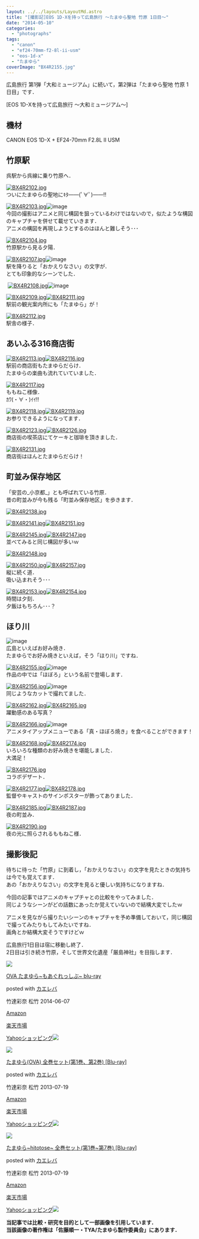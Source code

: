 ```yaml
---
layout: ../../layouts/LayoutMd.astro
title: "[撮影記]EOS 1D-Xを持って広島旅行 ～たまゆら聖地 竹原 1日目～"
date: "2014-05-10"
categories: 
  - "photographs"
tags: 
  - "canon"
  - "ef24-70mm-f2-8l-ii-usm"
  - "eos-1d-x"
  - "たまゆら"
coverImage: "BX4R2155.jpg"
---
```


広島旅行 第1弾「大和ミュージアム」に続いて，第2弾は「たまゆら聖地 竹原 1日目」です．

[EOS 1D-Xを持って広島旅行 ～大和ミュージアム～]

## 機材

CANON EOS 1D-X + EF24-70mm F2.8L II USM

## 竹原駅

呉駅から呉線に乗り竹原へ．

[![BX4R2102.jpg](/wp/images/13357176235_ee3c8275d4_b.jpg)](http://www.flickr.com/photos/67522130@N08/13357176235/ "BX4R2102.jpg")  
ついにたまゆらの聖地にｷﾀ――(ﾟ∀ﾟ)――!!

[![BX4R2103.jpg](/wp/images/13357569114_5d8d45e15d_b.jpg)](http://www.flickr.com/photos/67522130@N08/13357569114/ "BX4R2103.jpg")![image](/wp/images/image1.png "image")  
今回の撮影はアニメと同じ構図を狙っているわけではないので，似たような構図のキャプチャを併せて載せていきます．  
アニメの構図を再現しようとするのはほんと難しそう･･･

[![BX4R2104.jpg](/wp/images/13357349273_fb7963bf83_b.jpg)](http://www.flickr.com/photos/67522130@N08/13357349273/ "BX4R2104.jpg")  
竹原駅から見る夕陽．

[![BX4R2107.jpg](/wp/images/13357586984_2bf6e23366_b.jpg)](http://www.flickr.com/photos/67522130@N08/13357586984/ "BX4R2107.jpg")![image](/wp/images/image2.png "image")  
駅を降りると「おかえりなさい」の文字が．  
とても印象的なシーンでした．

 [![BX4R2108.jpg](/wp/images/13357373743_4bbe06d185_b.jpg)](http://www.flickr.com/photos/67522130@N08/13357373743/ "BX4R2108.jpg")![image](/wp/images/image3.png "image")

[![BX4R2109.jpg](/wp/images/13357217395_4e34e40af0_b.jpg)](http://www.flickr.com/photos/67522130@N08/13357217395/ "BX4R2109.jpg")[![BX4R2111.jpg](/wp/images/13357228925_3bf7fd6743_b.jpg)](http://www.flickr.com/photos/67522130@N08/13357228925/ "BX4R2111.jpg")  
駅前の観光案内所にも「たまゆら」が！

[![BX4R2112.jpg](/wp/images/13357236995_a494ec7b7b_b.jpg)](http://www.flickr.com/photos/67522130@N08/13357236995/ "BX4R2112.jpg")  
駅舎の様子．

## あいふる316商店街

[![BX4R2113.jpg](/wp/images/13357249265_7982031476_b.jpg)](http://www.flickr.com/photos/67522130@N08/13357249265/ "BX4R2113.jpg")[![BX4R2116.jpg](/wp/images/13357655544_7e6a9ce966_b.jpg)](http://www.flickr.com/photos/67522130@N08/13357655544/ "BX4R2116.jpg")  
駅前の商店街もたまゆらだらけ．  
たまゆらの楽曲も流れていていました．

[![BX4R2117.jpg](/wp/images/13357273815_9f53e28b8f_b.jpg)](http://www.flickr.com/photos/67522130@N08/13357273815/ "BX4R2117.jpg")  
ももねこ様像．  
ｶﾜ(・∀・)ｲｲ!!

[![BX4R2118.jpg](/wp/images/13357672254_d011ca4fe7_b.jpg)](http://www.flickr.com/photos/67522130@N08/13357672254/ "BX4R2118.jpg")[![BX4R2119.jpg](/wp/images/13357290415_722379b2da_b.jpg)](http://www.flickr.com/photos/67522130@N08/13357290415/ "BX4R2119.jpg")  
お参りできるようになってます．

[![BX4R2123.jpg](/wp/images/13357691664_26eef029d1_b.jpg)](http://www.flickr.com/photos/67522130@N08/13357691664/ "BX4R2123.jpg")[![BX4R2126.jpg](/wp/images/13357477843_884cb7ac40_b.jpg)](http://www.flickr.com/photos/67522130@N08/13357477843/ "BX4R2126.jpg")  
商店街の喫茶店にてケーキと珈琲を頂きました．

[![BX4R2131.jpg](/wp/images/13357708744_76982f2b8c_b.jpg)](http://www.flickr.com/photos/67522130@N08/13357708744/ "BX4R2131.jpg")  
商店街はほんとたまゆらだらけ！

## 町並み保存地区

「安芸の_小京都_」とも呼ばれている竹原．  
昔の町並みが今も残る「町並み保存地区」を歩きます．

[![BX4R2138.jpg](/wp/images/13357715284_59bbb0f860_b.jpg)](http://www.flickr.com/photos/67522130@N08/13357715284/ "BX4R2138.jpg")

[![BX4R2141.jpg](/wp/images/13357727954_c0a34c3ea9_b.jpg)](http://www.flickr.com/photos/67522130@N08/13357727954/ "BX4R2141.jpg")[![BX4R2151.jpg](/wp/images/13357799874_95a103e4ca_b.jpg)](http://www.flickr.com/photos/67522130@N08/13357799874/ "BX4R2151.jpg")

[![BX4R2145.jpg](/wp/images/13357370415_275ff4cdae_b.jpg)](http://www.flickr.com/photos/67522130@N08/13357370415/ "BX4R2145.jpg")[![BX4R2147.jpg](/wp/images/13357380915_63dd603008_b.jpg)](http://www.flickr.com/photos/67522130@N08/13357380915/ "BX4R2147.jpg")  
並べてみると同じ構図が多いｗ

[![BX4R2148.jpg](/wp/images/13357774774_2ed5661f38_b.jpg)](http://www.flickr.com/photos/67522130@N08/13357774774/ "BX4R2148.jpg")

[![BX4R2150.jpg](/wp/images/13357791944_0f0ab3739e_b.jpg)](http://www.flickr.com/photos/67522130@N08/13357791944/ "BX4R2150.jpg")[![BX4R2157.jpg](/wp/images/13357630483_beca994142_b.jpg)](http://www.flickr.com/photos/67522130@N08/13357630483/ "BX4R2157.jpg")  
縦に続く道．  
吸い込まれそう･･･

[![BX4R2153.jpg](/wp/images/13357586483_a1f2a20a0e_b.jpg)](http://www.flickr.com/photos/67522130@N08/13357586483/ "BX4R2153.jpg")[![BX4R2154.jpg](/wp/images/13357822284_72f7517423_b.jpg)](http://www.flickr.com/photos/67522130@N08/13357822284/ "BX4R2154.jpg")  
時間は夕刻．  
夕飯はもちろん･･･？

## ほり川

![image](/wp/images/image4.png "image")  
広島といえばお好み焼き．  
たまゆらでお好み焼きといえば，そう「ほり川」ですね．

[![BX4R2155.jpg](/wp/images/13357835654_a1727cf798_b.jpg)](http://www.flickr.com/photos/67522130@N08/13357835654/ "BX4R2155.jpg")![image](/wp/images/image5.png "image")  
作品の中では「ほぼろ」という名前で登場します．

[![BX4R2156.jpg](/wp/images/13357460055_5458e59429_b.jpg)](http://www.flickr.com/photos/67522130@N08/13357460055/ "BX4R2156.jpg")![image](/wp/images/image6.png "image")  
同じようなカットで撮れてました．

[![BX4R2162.jpg](/wp/images/13357879094_129cb707c0_b.jpg)](http://www.flickr.com/photos/67522130@N08/13357879094/ "BX4R2162.jpg")[![BX4R2165.jpg](/wp/images/13357664233_5bd6c4ae91_b.jpg)](http://www.flickr.com/photos/67522130@N08/13357664233/ "BX4R2165.jpg")  
躍動感のある写真？

[![BX4R2166.jpg](/wp/images/13357899304_85effab578_b.jpg)](http://www.flickr.com/photos/67522130@N08/13357899304/ "BX4R2166.jpg")![image](/wp/images/image7.png "image")  
アニメタイアップメニューである「真・ほぼろ焼き」を食べることができます！

[![BX4R2168.jpg](/wp/images/13357682003_e98d7cbbd6_b.jpg)](http://www.flickr.com/photos/67522130@N08/13357682003/ "BX4R2168.jpg")[![BX4R2174.jpg](/wp/images/13357935594_e96a3288ea_b.jpg)](http://www.flickr.com/photos/67522130@N08/13357935594/ "BX4R2174.jpg")  
いろいろな種類のお好み焼きを堪能しました．  
大満足！

[![BX4R2176.jpg](/wp/images/13357726173_2998b0eab1_b.jpg)](http://www.flickr.com/photos/67522130@N08/13357726173/ "BX4R2176.jpg")  
コラボデザート．

[![BX4R2177.jpg](/wp/images/13357737863_9cbb362b5a_b.jpg)](http://www.flickr.com/photos/67522130@N08/13357737863/ "BX4R2177.jpg")[![BX4R2178.jpg](/wp/images/13357750163_b8b4997335_b.jpg)](http://www.flickr.com/photos/67522130@N08/13357750163/ "BX4R2178.jpg")  
監督やキャストのサインポスターが飾ってありました．

[![BX4R2185.jpg](/wp/images/13357616485_3699d2ffb3_b.jpg)](http://www.flickr.com/photos/67522130@N08/13357616485/ "BX4R2185.jpg")[![BX4R2187.jpg](/wp/images/13358009484_4ce50bf720_b.jpg)](http://www.flickr.com/photos/67522130@N08/13358009484/ "BX4R2187.jpg")  
夜の町並み．

[![BX4R2190.jpg](/wp/images/13357801163_68934fa843_b.jpg)](http://www.flickr.com/photos/67522130@N08/13357801163/ "BX4R2190.jpg")  
夜の光に照らされるももねこ様．

## 撮影後記

待ちに待った「竹原」に到着し，「おかえりなさい」の文字を見たときの気持ちは今でも覚えてます．  
あの「おかえりなさい」の文字を見ると優しい気持ちになりますね．

今回の記事ではアニメのキャプチャとの比較をやってみました．  
同じようなシーンがどの話数にあったか覚えていないので結構大変でしたｗ

アニメを見ながら撮りたいシーンのキャプチャを予め準備しておいて，同じ構図で撮ってみたりもしてみたいですね．  
画角とか結構大変そうですけどｗ

広島旅行1日目は宿に移動し終了．  
2日目は引き続き竹原，そして世界文化遺産「厳島神社」を目指します．

[![](/wp/images/51QH8j0xALL._SL160_.jpg)](https://www.amazon.co.jp/exec/obidos/ASIN/B00HGUCLV8/mizuka123-22/ref=nosim/)

[OVA たまゆら~もあぐれっしぶ~ blu-ray](https://www.amazon.co.jp/exec/obidos/ASIN/B00HGUCLV8/mizuka123-22/ref=nosim/)

posted with [カエレバ](http://kaereba.com)

竹達彩奈 松竹 2014-06-07

[Amazon](http://www.amazon.co.jp/gp/search?keywords=%82%A0%82%AE%82%EA&__mk_ja_JP=%83J%83%5E%83J%83i&tag=mizuka123-22 "アマゾン")

[楽天市場](http://hb.afl.rakuten.co.jp/hgc/032b53ee.4b34c5ee.0f4a541e.f440145e/?pc=http%3A%2F%2Fsearch.rakuten.co.jp%2Fsearch%2Fmall%2F%25E3%2581%2582%25E3%2581%2590%25E3%2582%258C%2F-%2Ff.1-p.1-s.1-sf.0-st.A-v.2%3Fx%3D0%26scid%3Daf_ich_link_urltxt%26m%3Dhttp%3A%2F%2Fm.rakuten.co.jp%2F "楽天市場")

[Yahooショッピング![](//ad.jp.ap.valuecommerce.com/servlet/gifbanner?sid=3066752&pid=881990642)](//ck.jp.ap.valuecommerce.com/servlet/referral?sid=3066752&pid=881990642&vc_url=http%3A%2F%2Fshopping.search.yahoo.co.jp%2Fsearch%3FuIv%3Don%26ei%3DUTF-8%26tab_ex%3Dcommerce%26slider%3D0%26va%3D%25E3%2581%2582%25E3%2581%2590%25E3%2582%258C "Yahooショッピング")

[![](/wp/images/51EJKHr11XL._SL160_.jpg)](https://www.amazon.co.jp/exec/obidos/ASIN/B00DDQAHZG/mizuka123-22/ref=nosim/)

[たまゆら(OVA) 全巻セット(第1巻、第2巻) \[Blu-ray\]](https://www.amazon.co.jp/exec/obidos/ASIN/B00DDQAHZG/mizuka123-22/ref=nosim/)

posted with [カエレバ](http://kaereba.com)

竹達彩奈 松竹 2013-07-19

[Amazon](http://www.amazon.co.jp/gp/search?keywords=%91S%8A%AA%83Z%83b%83g%20Blu-ray&__mk_ja_JP=%83J%83%5E%83J%83i&tag=mizuka123-22 "アマゾン")

[楽天市場](http://hb.afl.rakuten.co.jp/hgc/032b53ee.4b34c5ee.0f4a541e.f440145e/?pc=http%3A%2F%2Fsearch.rakuten.co.jp%2Fsearch%2Fmall%2F%25E5%2585%25A8%25E5%25B7%25BB%25E3%2582%25BB%25E3%2583%2583%25E3%2583%2588%2520Blu-ray%2F-%2Ff.1-p.1-s.1-sf.0-st.A-v.2%3Fx%3D0%26scid%3Daf_ich_link_urltxt%26m%3Dhttp%3A%2F%2Fm.rakuten.co.jp%2F "楽天市場")

[Yahooショッピング![](//ad.jp.ap.valuecommerce.com/servlet/gifbanner?sid=3066752&pid=881990642)](//ck.jp.ap.valuecommerce.com/servlet/referral?sid=3066752&pid=881990642&vc_url=http%3A%2F%2Fshopping.search.yahoo.co.jp%2Fsearch%3FuIv%3Don%26ei%3DUTF-8%26tab_ex%3Dcommerce%26slider%3D0%26va%3D%25E5%2585%25A8%25E5%25B7%25BB%25E3%2582%25BB%25E3%2583%2583%25E3%2583%2588%2520Blu-ray "Yahooショッピング")

[![](/wp/images/51PyCIMmnnL._SL160_.jpg)](https://www.amazon.co.jp/exec/obidos/ASIN/B00DE2PQB4/mizuka123-22/ref=nosim/)

[たまゆら~hitotose~ 全巻セット(第1巻~第7巻) \[Blu-ray\]](https://www.amazon.co.jp/exec/obidos/ASIN/B00DE2PQB4/mizuka123-22/ref=nosim/)

posted with [カエレバ](http://kaereba.com)

竹達彩奈 松竹 2013-07-19

[Amazon](http://www.amazon.co.jp/gp/search?keywords=hitotose&__mk_ja_JP=%83J%83%5E%83J%83i&tag=mizuka123-22 "アマゾン")

[楽天市場](http://hb.afl.rakuten.co.jp/hgc/032b53ee.4b34c5ee.0f4a541e.f440145e/?pc=http%3A%2F%2Fsearch.rakuten.co.jp%2Fsearch%2Fmall%2Fhitotose%2F-%2Ff.1-p.1-s.1-sf.0-st.A-v.2%3Fx%3D0%26scid%3Daf_ich_link_urltxt%26m%3Dhttp%3A%2F%2Fm.rakuten.co.jp%2F "楽天市場")

[Yahooショッピング![](//ad.jp.ap.valuecommerce.com/servlet/gifbanner?sid=3066752&pid=881990642)](//ck.jp.ap.valuecommerce.com/servlet/referral?sid=3066752&pid=881990642&vc_url=http%3A%2F%2Fshopping.search.yahoo.co.jp%2Fsearch%3FuIv%3Don%26ei%3DUTF-8%26tab_ex%3Dcommerce%26slider%3D0%26va%3Dhitotose "Yahooショッピング")

**当記事では比較・研究を目的として一部画像を引用しています．  
当該画像の著作権は「佐藤順一・TYA/たまゆら製作委員会」にあります．**
